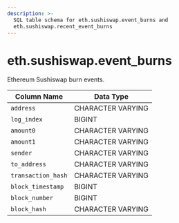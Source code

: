 ```yaml
---
description: >-
  SQL table schema for eth.sushiswap.event_burns and
  eth.sushiswap.recent_event_burns
---
```


# eth.sushiswap.event\_burns

Ethereum Sushiswap burn events.

| Column Name        | Data Type         |
| ------------------ | ----------------- |
| `address`          | CHARACTER VARYING |
| `log_index`        | BIGINT            |
| `amount0`          | CHARACTER VARYING |
| `amount1`          | CHARACTER VARYING |
| `sender`           | CHARACTER VARYING |
| `to_address`       | CHARACTER VARYING |
| `transaction_hash` | CHARACTER VARYING |
| `block_timestamp`  | BIGINT            |
| `block_number`     | BIGINT            |
| `block_hash`       | CHARACTER VARYING |

